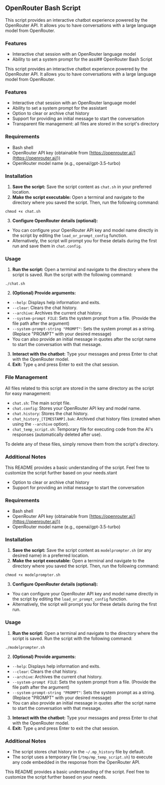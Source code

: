 ## OpenRouter Bash Script

This script provides an interactive chatbot experience powered by the OpenRouter API. It allows you to have conversations with a large language model from OpenRouter.

### Features

* Interactive chat session with an OpenRouter language model
* Ability to set a system prompt for the assi## OpenRouter Bash Script

This script provides an interactive chatbot experience powered by the OpenRouter API. It allows you to have conversations with a large language model from OpenRouter.

### Features

* Interactive chat session with an OpenRouter language model
* Ability to set a system prompt for the assistant
* Option to clear or archive chat history
* Support for providing an initial message to start the conversation
* Transparent file management: all files are stored in the script's directory

### Requirements

* Bash shell
* OpenRouter API key (obtainable from [https://openrouter.ai/](https://openrouter.ai/))
* OpenRouter model name (e.g., openai/gpt-3.5-turbo)

### Installation

1. **Save the script:** Save the script content as `chat.sh` in your preferred location. 
2. **Make the script executable:** Open a terminal and navigate to the directory where you saved the script. Then, run the following command:

```
chmod +x chat.sh
```

3. **Configure OpenRouter details (optional):**
  * You can configure your OpenRouter API key and model name directly in the script by editing the `load_or_prompt_config` function.
  * Alternatively, the script will prompt you for these details during the first run and save them in `chat.config`.

### Usage

1. **Run the script:** Open a terminal and navigate to the directory where the script is saved. Run the script with the following command:

```
./chat.sh
```

2. **(Optional) Provide arguments:**
  * `--help`: Displays help information and exits.
  * `--clear`: Clears the chat history.
  * `--archive`: Archives the current chat history.
  * `--system-prompt FILE`: Sets the system prompt from a file. (Provide the file path after the argument)
  * `--system-prompt-string "PROMPT"`: Sets the system prompt as a string. (Replace "PROMPT" with your desired message)
  * You can also provide an initial message in quotes after the script name to start the conversation with that message.

3. **Interact with the chatbot:** Type your messages and press Enter to chat with the OpenRouter model.
4. **Exit:** Type `q` and press Enter to exit the chat session.

### File Management

All files related to this script are stored in the same directory as the script for easy management:

* `chat.sh`: The main script file.
* `chat.config`: Stores your OpenRouter API key and model name.
* `chat.history`: Stores the chat history.
* `chat_history_[TIMESTAMP].bak`: Archived chat history files (created when using the `--archive` option).
* `chat_temp_script.sh`: Temporary file for executing code from the AI's responses (automatically deleted after use).

To delete any of these files, simply remove them from the script's directory.

### Additional Notes

This README provides a basic understanding of the script. Feel free to customize the script further based on your needs.stant
* Option to clear or archive chat history
* Support for providing an initial message to start the conversation

### Requirements

* Bash shell
* OpenRouter API key (obtainable from [https://openrouter.ai/](https://openrouter.ai/))
* OpenRouter model name (e.g., openai/gpt-3.5-turbo)

### Installation

1. **Save the script:** Save the script content as `modelprompter.sh` (or any desired name) in a preferred location. 
2. **Make the script executable:** Open a terminal and navigate to the directory where you saved the script. Then, run the following command:

```
chmod +x modelprompter.sh
```

3. **Configure OpenRouter details (optional):**
  * You can configure your OpenRouter API key and model name directly in the script by editing the `load_or_prompt_config` function.
  * Alternatively, the script will prompt you for these details during the first run.

### Usage

1. **Run the script:** Open a terminal and navigate to the directory where the script is saved. Run the script with the following command:

```
./modelprompter.sh
```

2. **(Optional) Provide arguments:**
  * `--help`: Displays help information and exits.
  * `--clear`: Clears the chat history.
  * `--archive`: Archives the current chat history.
  * `--system-prompt FILE`: Sets the system prompt from a file. (Provide the file path after the argument)
  * `--system-prompt-string "PROMPT"`: Sets the system prompt as a string. (Replace "PROMPT" with your desired message)
  * You can also provide an initial message in quotes after the script name to start the conversation with that message.

3. **Interact with the chatbot:** Type your messages and press Enter to chat with the OpenRouter model.
4. **Exit:** Type `q` and press Enter to exit the chat session.

### Additional Notes

* The script stores chat history in the `~/.mp_history` file by default.
* The script uses a temporary file (`/tmp/mp_temp_script.sh`) to execute any code embedded in the response from the OpenRouter API.

This README provides a basic understanding of the script.  Feel free to customize the script further based on your needs.
